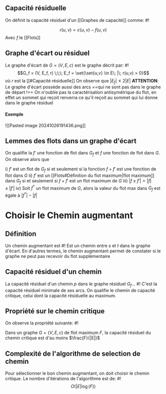 ## Capacité résiduelle
On définit la capacité résiduel d'un [[Graphes de capacité]] comme: #!

$$r(u,v) = c(u,v)-f(u,v)$$
Avec $f$ le [[Flots]]
<!--ID: 1726076885840-->


## Graphe d'écart ou résiduel
Le graphe d'écart de $G = (V, E, c)$ est le graphe décrit par: #!
$$G_f = (V, E_f, r) \;\;\; E_f = \set{\set{u,v} \in E\; |\; r(u,v) > 0}$$
où $r$ est la [[#Capacité résiduelle]]
On observe que $|E_f| \leq 2 |E|$
**ATTENTION**: Le graphe d'écart possède aussi des arcs ==qui ne sont pas dans le graphe de départ !== On n'oublie pas la caractérisation antisymétrique du flot, en effet un sommet qui reçoit renverra ce qu'il reçoit au sommet qui lui donne dans le graphe résiduel
<!--ID: 1726076885850-->

#### Exemple
![[Pasted image 20241026191436.png]]

## Lemmes des flots dans un graphe d'écart
On qualifie la $f'$ une fonction de flot dans $G_f$ et $f$ une fonction de flot dans $G$. On observe alors que

i) $f'$ est un flot de $G_f$ si et seulement si la fonction $f + f'$ est une fonction de flot dans $G$
ii) $f'$ est un [[Flots#Définition du flot maximum|flot maximum]] dans $G_f$ si et seulement si $f + f'$ est un flot maximum de $G$
iii) $|f \pm f'| = |f| \pm |f'|$
iv) Soit $f^*$ un flot maximum de $G$, alors la valeur du flot max dans $G_f$ est égale à $|f^*| -|f|$

# Choisir le Chemin augmentant

## Définition
Un chemin augmentant est #!
Est un chemin entre $s$ et $t$ dans le graphe d'écart. En d'autres termes, le chemin augmentant permet de constater si le graphe ne peut pas recevoir du flot supplémentaire
<!--ID: 1727256183789-->


## Capacité résiduel d'un chemin
La capacité résiduel d'un chemin $p$ dans le graphe résiduel $G_f$... #! 
C'est la capacité résiduel minimale de ses arcs.
On qualifie le chemin de capacité critique, celui dont la capacité résiduelle au maximum.
<!--ID: 1727256183800-->


## Propriété sur le chemin critique
On observe la propriété suivante: #!

Dans un graphe $G = (V, E, c)$ de flot maximum $F$, la capacité résiduel du chemin critique est d'au moins $\frac{F}{|E|}$
<!--ID: 1727256183814-->


## Complexité de l'algorithme de selection de chemin
Pour sélectionner le bon chemin augmentant, on doit choisir le chemin critique.
Le nombre d'itérations de l'algorithme est de:  #!
$$O(|E| \log(F))$$
<!--ID: 1727256183829-->

